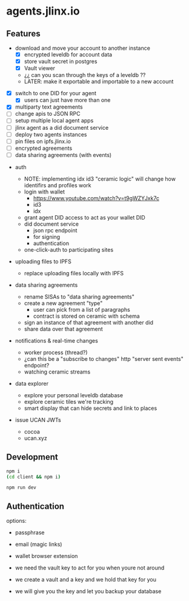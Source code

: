 # agents.jlinx.io

## Features

- download and move your account to another instance
  - [x] encrypted leveldb for account data
  - [x] store vault secret in postgres
  - [x] Vault viewer
  - ¿¿ can you scan through the keys of a leveldb ??
  - LATER: make it exportable and importable to a new account

- [x] switch to one DID for your agent
  - [x] users can just have more than one

- [x] multiparty text agreements
- [ ] change apis to JSON RPC
- [ ] setup multiple local agent apps
- [ ] jlinx agent as a did document service
- [ ] deploy two agents instances
- [ ] pin files on ipfs.jlinx.io
- [ ] encrypted agreements 
- [ ] data sharing agreements (with events)

- auth
  - NOTE: implementing idx id3 "ceramic logic" will change how identifirs and profiles work
  - login with wallet
    - https://www.youtube.com/watch?v=t9gWZYJxk7c
    - id3
    - idx
  - grant agent DID access to act as your wallet DID
  - did document service
    - json rpc endpoint
    - for signing
    - authentication
  - one-click-auth to participating sites

- uploading files to IPFS
  - replace uploading files locally with IPFS

- data sharing agreements
  - rename SISAs to "data sharing agreements"
  - create a new agreement "type"
    - user can pick from a list of paragraphs
    - contract is stored on ceramic with schema
  - sign an instance of that agreement with another did
  - share data over that agreement

- notifications & real-time changes
  - worker process (thread?)
  - ¿can this be a "subscribe to changes" http "server sent events" endpoint?
  - watching ceramic streams

- data explorer
  - explore your personal leveldb database
  - explore ceramic tiles we're tracking
  - smart display that can hide secrets and link to places

- issue UCAN JWTs
  - cocoa
  - ucan.xyz


## Development

```bash
npm i
(cd client && npm i)
```


```
npm run dev
```


## Authentication

options: 
- passphrase
- email (magic links)
- wallet browser extension

- we need the vault key to act for you when youre not around
- we create a vault and a key and we hold that key for you
- we will give you the key and let you backup your database
